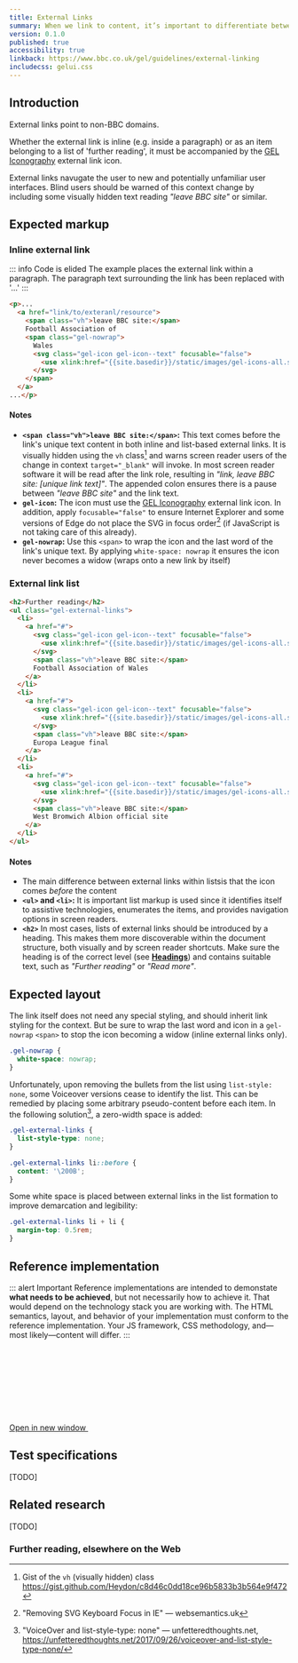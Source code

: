 ```yaml
---
title: External Links
summary: When we link to content, it’s important to differentiate between internal and external links so our audience knows exactly what to expect. External links direct people outside of the BBC domain, and are clearly indicated with an icon.
version: 0.1.0
published: true
accessibility: true
linkback: https://www.bbc.co.uk/gel/guidelines/external-linking
includecss: gelui.css
---
```


## Introduction

External links point to non-BBC domains. 

Whether the external link is inline (e.g. inside a paragraph) or as an item belonging to a list of 'further reading', it must be accompanied by the [GEL Iconography](https://www.bbc.co.uk/gel/guidelines/iconography) external link icon.

External links navugate the user to new and potentially unfamiliar user interfaces. Blind users should be warned of this context change by including some visually hidden text reading _"leave BBC site"_ or similar.

## Expected markup

### Inline external link

::: info Code is elided
The example places the external link within a paragraph. The paragraph text surrounding the link has been replaced with '...'
:::

```html
<p>...
  <a href="link/to/exteranl/resource">
    <span class="vh">leave BBC site:</span>
    Football Association of 
    <span class="gel-nowrap">
      Wales
      <svg class="gel-icon gel-icon--text" focusable="false">
        <use xlink:href="{{site.basedir}}/static/images/gel-icons-all.svg#gel-icon-external-link" style="undefined"></use>
      </svg>
    </span>
  </a>
...</p>
```

#### Notes

* **`<span class="vh">leave BBC site:</span>`:** This text comes before the link's unique text content in both inline and list-based external links. It is visually hidden using the `vh` class[^1] and warns screen reader users of the change in context `target="_blank"` will invoke. In most screen reader software it will be read after the link role, resulting in _"link, leave BBC site: [unique link text]"_. The appended colon ensures there is a pause between _"leave BBC site"_ and the link text.
* **`gel-icon`:** The icon must use the [GEL Iconography](https://www.bbc.co.uk/gel/guidelines/iconography) external link icon. In addition, apply `focusable="false"` to ensure Internet Explorer and some versions of Edge do not place the SVG in focus order[^2] (if JavaScript is not taking care of this already).
* **`gel-nowrap`:** Use this `<span>` to wrap the icon and the last word of the link's unique text. By applying `white-space: nowrap` it ensures the icon never becomes a widow (wraps onto a new link by itself)

### External link list

```html
<h2>Further reading</h2>
<ul class="gel-external-links">
  <li>
    <a href="#">
      <svg class="gel-icon gel-icon--text" focusable="false">
        <use xlink:href="{{site.basedir}}/static/images/gel-icons-all.svg#gel-icon-external-link" style="undefined"></use>
      </svg>
      <span class="vh">leave BBC site:</span>
      Football Association of Wales
    </a>
  </li>
  <li>
    <a href="#">
      <svg class="gel-icon gel-icon--text" focusable="false">
        <use xlink:href="{{site.basedir}}/static/images/gel-icons-all.svg#gel-icon-external-link" style="undefined"></use>
      </svg>
      <span class="vh">leave BBC site:</span>
      Europa League final
    </a>
  </li>
  <li>
    <a href="#">
      <svg class="gel-icon gel-icon--text" focusable="false">
        <use xlink:href="{{site.basedir}}/static/images/gel-icons-all.svg#gel-icon-external-link" style="undefined"></use>
      </svg>
      <span class="vh">leave BBC site:</span>
      West Bromwich Albion official site
    </a>
  </li>
</ul>
```

#### Notes

* The main difference between external links within listsis that the icon comes _before_ the content
* **`<ul>` and `<li>`:** It is important list markup is used since it identifies itself to assistive technologies, enumerates the items, and provides navigation options in screen readers. 
* **`<h2>`** In most cases, lists of external links should be introduced by a heading. This makes them more discoverable within the document structure, both visually and by screen reader shortcuts. Make sure the heading is of the correct level (see [**Headings**](#link-todo)) and contains suitable text, such as _"Further reading"_ or _"Read more"_.

## Expected layout

The link itself does not need any special styling, and should inherit link styling for the context. But be sure to wrap the last word and icon in a `gel-nowrap` `<span>` to stop the icon becoming a widow (inline external links only).

```css
.gel-nowrap {
  white-space: nowrap;
}
```

Unfortunately, upon removing the bullets from the list using `list-style: none`, some Voiceover versions cease to identify the list. This can be remedied by placing some arbitrary pseudo-content before each item. In the following solution[^3], a zero-width space is added:

```css
.gel-external-links {
  list-style-type: none;
}

.gel-external-links li::before {
  content: '\200B';
}
```

Some white space is placed between external links in the list formation to improve demarcation and legibility:

```css
.gel-external-links li + li {
  margin-top: 0.5rem;
}
```

## Reference implementation

::: alert Important
Reference implementations are intended to demonstate **what needs to be achieved**, but not necessarily how to achieve it. That would depend on the technology stack you are working with. The HTML semantics, layout, and behavior of your implementation must conform to the reference implementation. Your JS framework, CSS methodology, and—most likely—content will differ.
:::

<include src="components/demos/external-links.html">

<p><a class="gel-button gel-button--dark gel-long-primer-bold" href="../demos/external-links/" target="_new">Open in new window <svg class="gel-button__icon gel-icon gel-icon--text"><use xlink:href="/code-gel/static/images/gel-icons-core-set.svg#gel-icon-external-link"></use></svg></a></p>

## Test specifications

[TODO]

## Related research

[TODO]

### Further reading, elsewhere on the Web

[^1]: Gist of the `vh` (visually hidden) class <https://gist.github.com/Heydon/c8d46c0dd18ce96b5833b3b564e9f472> 
[^2]: "Removing SVG Keyboard Focus in IE" — websemantics.uk
[^3]: "VoiceOver and list-style-type: none" — unfetteredthoughts.net, <https://unfetteredthoughts.net/2017/09/26/voiceover-and-list-style-type-none/>